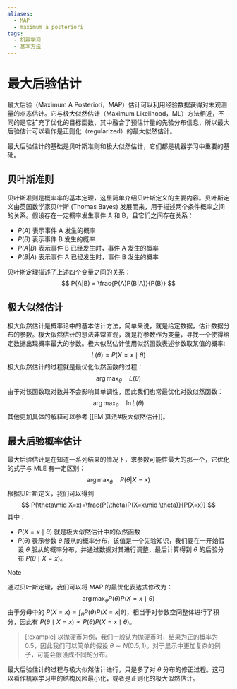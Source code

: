 ```yaml
---
aliases:
  - MAP
  - maximum a posteriori
tags:
  - 机器学习
  - 基本方法
---
```


# 最大后验估计

最大后验（Maximum A Posteriori，MAP）估计可以利用经验数据获得对未观测量的点态估计。它与极大似然估计（Maximum Likelihood，ML）方法相近，不同的是它扩充了优化的目标函数，其中融合了预估计量的先验分布信息，所以最大后验估计可以看作是正则化（regularized）的最大似然估计。

最大后验估计的基础是贝叶斯准则和极大似然估计，它们都是机器学习中重要的基础。

## 贝叶斯准则

贝叶斯准则是概率率的基本定理，这里简单介绍贝叶斯定义的主要内容。贝叶斯定义由英国数学家贝叶斯 (Thomas Bayes) 发展而来，用于描述两个条件概率之间的关系。假设存在一定概率发生事件 A 和 B，且它们之间存在关系：
- $P(A)$ 表示事件 A 发生的概率
- $P(B)$ 表示事件 B 发生的概率
- $P(A|B)$ 表示事件 B 已经发生时，事件 A 发生的概率
- $P(B|A)$ 表示事件 A 已经发生时，事件 B 发生的概率

贝叶斯定理描述了上述四个变量之间的关系：
$$
P(A|B) = \frac{P(A)P(B|A)}{P(B)}
$$

## 极大似然估计

极大似然估计是概率论中的基本估计方法，简单来说，就是给定数据，估计数据分布的参数。极大似然估计的想法非常直观，就是将参数作为变量，寻找一个使得给定数据出现概率最大的参数。极大似然估计使用似然函数表述参数取某值的概率:
$$
L(\theta) = P(X=x\mid \theta)
$$
极大似然估计的过程就是最优化似然函数的过程：
$$
\arg\max_\theta\quad L(\theta)
$$
由于对该函数取对数并不会影响其单调性，因此我们也常最优化对数似然函数：
$$
\arg\max_\theta \quad \ln L(\theta)
$$
其他更加具体的解释可以参考 [[EM 算法#极大似然估计]]。

## 最大后验概率估计

最大后验估计是在知道一系列结果的情况下，求参数可能性最大的那一个，它优化的式子与 MLE 有一定区别：
$$
\arg\max_\theta \quad P(\theta|X=x)
$$
根据贝叶斯定义，我们可以得到
$$
P(\theta\mid X=x)=\frac{P(\theta)P(X=x\mid \theta)}{P(X=x)}
$$
其中：
- $P(X=x\mid \theta)$ 就是极大似然估计中的似然函数
- $P(\theta)$ 表示参数 $\theta$ 服从的概率分布，该值是一个先验知识，我们要在一开始假设 $\theta$ 服从的概率分布，并通过数据对其进行调整，最后计算得到 $\theta$ 的后验分布 $P(\theta\mid X=x)$。

> [!note]
> 通过贝叶斯定理，我们可以将 MAP 的最优化表达式修改为：
> $$
\arg\max_\theta P(\theta)P(X=x\mid\theta)
> $$
> 由于分母中的 $P(X=x)=\int_\theta P(\theta)P(X=x|\theta)$，相当于对参数空间整体进行了积分，因此有 $P(\theta\mid X=x)\propto P(\theta)P(X=x\mid\theta)$。

> [!example]
> 以抛硬币为例，我们一般认为抛硬币时，结果为正的概率为 0.5，因此我们可以简单的假设 $\theta\sim N (0.5, 1)$。对于显示中更加复杂的例子，可能会假设成不同的分布。

最大后验估计的过程与极大似然估计进行，只是多了对 $\theta$ 分布的修正过程。这可以看作机器学习中的结构风险最小化，或者是正则化的极大似然估计。
